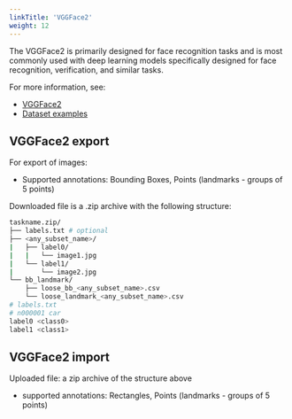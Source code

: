 ```yaml
---
linkTitle: 'VGGFace2'
weight: 12
---
```


The VGGFace2 is primarily designed for face recognition tasks and is
most commonly used with deep learning models specifically designed for face recognition,
verification, and similar tasks.

For more information, see:

- [VGGFace2](https://github.com/ox-vgg/vgg_face2)
- [Dataset examples](https://github.com/cvat-ai/datumaro/tree/v0.3/tests/assets/vgg_face2_dataset)

## VGGFace2 export

For export of images:

- Supported annotations: Bounding Boxes, Points (landmarks - groups of 5 points)

Downloaded file is a .zip archive with the following structure:

```bash
taskname.zip/
├── labels.txt # optional
├── <any_subset_name>/
|   ├── label0/
|   |   └── image1.jpg
|   └── label1/
|       └── image2.jpg
└── bb_landmark/
    ├── loose_bb_<any_subset_name>.csv
    └── loose_landmark_<any_subset_name>.csv
# labels.txt
# n000001 car
label0 <class0>
label1 <class1>
```

## VGGFace2 import

Uploaded file: a zip archive of the structure above

- supported annotations: Rectangles, Points (landmarks - groups of 5 points)
